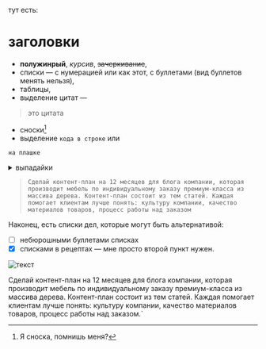 тут есть:
# заголовки
* **полужинрый**, _курсив_, ~~зачеркивание~~,
* списки — с нумерацией или как этот, с буллетами (вид буллетов менять нельзя),
* таблицы,
* выделение цитат —
> это цитата
* сноски[^1]
* выделение `кода в строке` или
```
на плашке
```
<details>
<summary>выпадайки</summary>
Кто вы такие? Я вас не звал, закройте меня.
</details>

>```Сделай контент-план на 12 месяцев для блога компании, которая производит мебель по индивидуальному заказу премиум-класса из массива дерева. Контент-план состоит из тем статей. Каждая помогает клиентам лучше понять: культуру компании, качество материалов товаров, процесс работы над заказом```


Наконец, есть списки дел, которые могут быть альтернативой: 
* [ ] небюрошными буллетами списках 
* [x] списками в рецептах — мне просто второй пункт нужен.

[^1]: Я сноска, помнишь меня?


![текст](https://raw.githubusercontent.com/sorgel/temp/main/%D1%80%D0%B5%D1%86%D0%B5%D0%BF%D1%82%20%E2%80%94%20%D1%81%D0%BE%D1%81%D1%82%D0%B0%D0%B2%D0%B8%D1%82%D1%8C%20%D0%BA%D0%BE%D0%BD%D1%82%D0%B5%D0%BD%D1%82-%D0%BF%D0%BB%D0%B0%D0%BD.webp)


Сделай контент-план на 12 месяцев для блога компании, которая производит мебель по индивидуальному заказу премиум-класса из массива дерева. Контент-план состоит из тем статей. Каждая помогает клиентам лучше понять: культуру компании, качество материалов товаров, процесс работы над заказом.`
